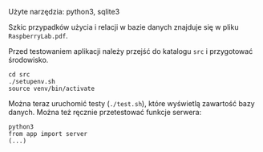 Użyte narzędzia: python3, sqlite3

Szkic przypadków użycia i relacji w bazie danych znajduje się w pliku `RaspberryLab.pdf`.

Przed testowaniem aplikacji należy przejść do katalogu `src` i przygotować środowisko.

```
cd src
./setupenv.sh
source venv/bin/activate
```

Można teraz uruchomić testy (`./test.sh`), które wyświetlą zawartość bazy danych.
Można też ręcznie przetestować funkcje serwera:
```
python3
from app import server
(...)
```
